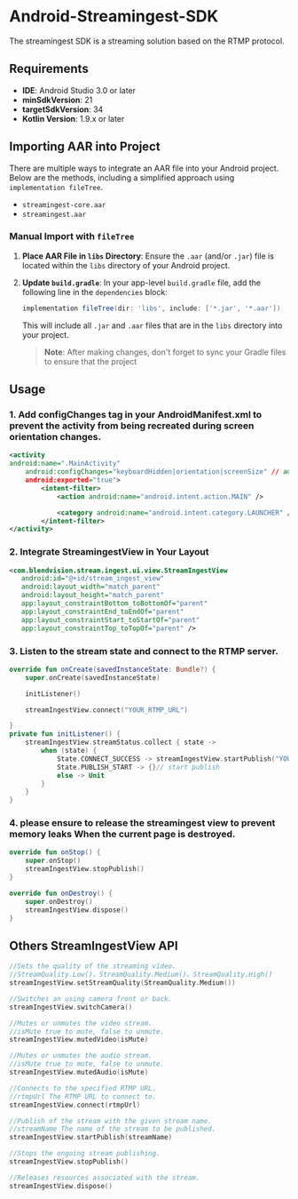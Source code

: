 # Android-Streamingest-SDK

The streamingest SDK is a streaming solution based on the RTMP protocol.

## Requirements

- **IDE**: Android Studio 3.0 or later
- **minSdkVersion**: 21
- **targetSdkVersion**: 34
- **Kotlin Version**: 1.9.x or later

## Importing AAR into Project

There are multiple ways to integrate an AAR file into your Android project. Below are the methods,
including a simplified approach using `implementation fileTree`.

- `streamingest-core.aar`
- `streamingest.aar`

### Manual Import with `fileTree`

1. **Place AAR File in `libs` Directory**: Ensure the `.aar` (and/or `.jar`) file is located within
   the `libs` directory of your Android project.

2. **Update `build.gradle`**: In your app-level `build.gradle` file, add the following line in
   the `dependencies` block:

    ```groovy
    implementation fileTree(dir: 'libs', include: ['*.jar', '*.aar'])
    ```

   This will include all `.jar` and `.aar` files that are in the `libs` directory into your project.

   > **Note**: After making changes, don't forget to sync your Gradle files to ensure that the project

## Usage

### 1. Add configChanges tag in your AndroidManifest.xml to prevent the activity from being recreated during screen orientation changes.
```xml
<activity
android:name=".MainActivity"
    android:configChanges="keyboardHidden|orientation|screenSize" // add configChanges tag
    android:exported="true">
        <intent-filter>
            <action android:name="android.intent.action.MAIN" />

            <category android:name="android.intent.category.LAUNCHER" />
        </intent-filter>
</activity>
```

### 2. Integrate StreamingestView in Your Layout

```xml
<com.blendvision.stream.ingest.ui.view.StreamIngestView
   android:id="@+id/stream_ingest_view"
   android:layout_width="match_parent"
   android:layout_height="match_parent"
   app:layout_constraintBottom_toBottomOf="parent"
   app:layout_constraintEnd_toEndOf="parent"
   app:layout_constraintStart_toStartOf="parent"
   app:layout_constraintTop_toTopOf="parent" />
```

### 3. Listen to the stream state and connect to the RTMP server.

```kotlin
override fun onCreate(savedInstanceState: Bundle?) {
    super.onCreate(savedInstanceState)

    initListener()

    streamIngestView.connect("YOUR_RTMP_URL")

}
private fun initListener() {
    streamIngestView.streamStatus.collect { state ->
        when (state) {
            State.CONNECT_SUCCESS -> streamIngestView.startPublish("YOUR_STREAM_NAME")
            State.PUBLISH_START -> {}// start publish
            else -> Unit
        }
    }
}
```


### 4. please ensure to release the streamingest view to prevent memory leaks When the current page is destroyed.
```kotlin
override fun onStop() {
    super.onStop()
    streamIngestView.stopPublish()
}
```
```kotlin
override fun onDestroy() {
    super.onDestroy()
    streamIngestView.dispose()
}
```

## Others StreamIngestView API
```kotlin
//Sets the quality of the streaming video.
//StreamQuality.Low()、StreamQuality.Medium()、StreamQuality.High()
streamIngestView.setStreamQuality(StreamQuality.Medium())

//Switches an using camera front or back.
streamIngestView.switchCamera()

//Mutes or unmutes the video stream.
//isMute true to mute, false to unmute.
streamIngestView.mutedVideo(isMute)

//Mutes or unmutes the audio stream.
//isMute true to mute, false to unmute.
streamIngestView.mutedAudio(isMute)

//Connects to the specified RTMP URL.
//rtmpUrl The RTMP URL to connect to.
streamIngestView.connect(rtmpUrl)

//Publish of the stream with the given stream name.
//streamName The name of the stream to be published.
streamIngestView.startPublish(streamName)

//Stops the ongoing stream publishing.
streamIngestView.stopPublish()

//Releases resources associated with the stream.
streamIngestView.dispose()

```
